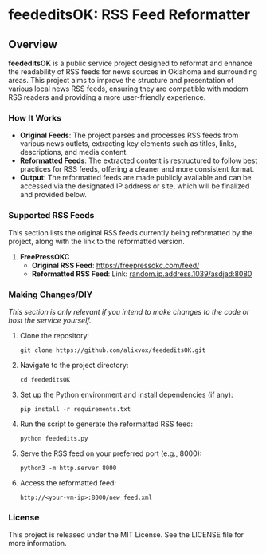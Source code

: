 # feededitsOK: RSS Feed Reformatter

## Overview

**feededitsOK** is a public service project designed to reformat and enhance the readability of RSS feeds for news sources in Oklahoma and surrounding areas. This project aims to improve the structure and presentation of various local news RSS feeds, ensuring they are compatible with modern RSS readers and providing a more user-friendly experience.

### How It Works

- **Original Feeds**: The project parses and processes RSS feeds from various news outlets, extracting key elements such as titles, links, descriptions, and media content.
- **Reformatted Feeds**: The extracted content is restructured to follow best practices for RSS feeds, offering a cleaner and more consistent format.
- **Output**: The reformatted feeds are made publicly available and can be accessed via the designated IP address or site, which will be finalized and provided below.

### Supported RSS Feeds

This section lists the original RSS feeds currently being reformatted by the project, along with the link to the reformatted version.

1.  **FreePressOKC**
    - **Original RSS Feed**: https://freepressokc.com/feed/
    - **Reformatted RSS Feed**: Link: [random.ip.address.1039/asdjad:8080](http://random.ip.address.1039/asdjad:8080)

### Making Changes/DIY

*This section is only relevant if you intend to make changes to the code or host the service yourself.*

1.  Clone the repository:
    
    `git clone https://github.com/alixvox/feededitsOK.git`
    
2.  Navigate to the project directory:
    
    `cd feededitsOK`
    
3.  Set up the Python environment and install dependencies (if any):
    
    `pip install -r requirements.txt`
    
4.  Run the script to generate the reformatted RSS feed:
    
    `python feededits.py`
    
5.  Serve the RSS feed on your preferred port (e.g., 8000):
    
    `python3 -m http.server 8000`
    
6.  Access the reformatted feed:
    
    `http://<your-vm-ip>:8000/new_feed.xml`
    

### License

This project is released under the MIT License. See the LICENSE file for more information.
